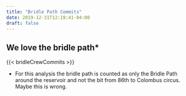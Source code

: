 ```yaml
---
title: "Bridle Path Commits"
date: 2019-12-31T12:19:41-04:00
draft: false
---
```


## We love the bridle path*

{{< bridleCrewCommits >}}

* For this analysis the bridle path is counted as only the Bridle Path around the reservoir and not the bit from 86th to 
Colombus circus. Maybe this is wrong.

